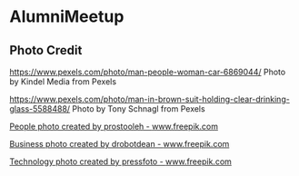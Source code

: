 # AlumniMeetup

## Photo Credit
https://www.pexels.com/photo/man-people-woman-car-6869044/
Photo by Kindel Media from Pexels

https://www.pexels.com/photo/man-in-brown-suit-holding-clear-drinking-glass-5588488/
Photo by Tony Schnagl from Pexels

<a href='https://www.freepik.com/photos/people'>People photo created by prostooleh - www.freepik.com</a>

<a href='https://www.freepik.com/photos/business'>Business photo created by drobotdean - www.freepik.com</a>

<a href='https://www.freepik.com/photos/technology'>Technology photo created by pressfoto - www.freepik.com</a>